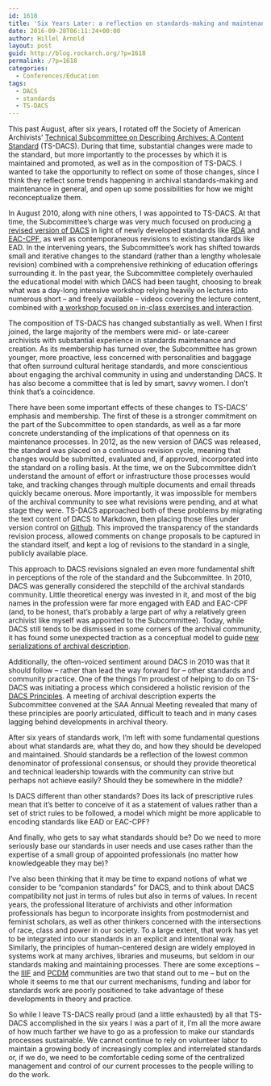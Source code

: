 ```yaml
---
id: 1618
title: 'Six Years Later: a reflection on standards-making and maintenance'
date: 2016-09-28T06:11:24+00:00
author: Hillel Arnold
layout: post
guid: http://blog.rockarch.org/?p=1618
permalink: /?p=1618
categories:
  - Conferences/Education
tags:
  - DACS
  - standards
  - TS-DACS
---
```

This past August, after six years, I rotated off the Society of American Archivists’ [Technical Subcommittee on Describing Archives: A Content Standard](http://www2.archivists.org/groups/technical-subcommittee-on-describing-archives-a-content-standard-dacs) (TS-DACS). During that time, substantial changes were made to the standard, but more importantly to the processes by which it is maintained and promoted, as well as in the composition of TS-DACS. I wanted to take the opportunity to reflect on some of those changes, since I think they reflect some trends happening in archival standards-making and maintenance in general, and open up some possibilities for how we might reconceptualize them.<!--more-->

In August 2010, along with nine others, I was appointed to TS-DACS. At that time, the Subcommittee’s charge was very much focused on producing [a revised version of DACS](http://www2.archivists.org/standards/DACS) in light of newly developed standards like [RDA](http://www.rdatoolkit.org/) and [EAC-CPF](http://eac.staatsbibliothek-berlin.de/), as well as contemporaneous revisions to existing standards like EAD. In the intervening years, the Subcommittee’s work has shifted towards small and iterative changes to the standard (rather than a lengthy wholesale revision) combined with a comprehensive rethinking of education offerings surrounding it. In the past year, the Subcommittee completely overhauled the educational model with which DACS had been taught, choosing to break what was a day-long intensive workshop relying heavily on lectures into numerous short &#8211; and freely available &#8211; videos covering the lecture content, combined with [a workshop focused on in-class exercises and interaction](http://www2.archivists.org/prof-education/course-catalog/describing-archives-a-content-standard-dacs).

The composition of TS-DACS has changed substantially as well. When I first joined, the large majority of the members were mid- or late-career archivists with substantial experience in standards maintenance and creation. As its membership has turned over, the Subcommittee has grown younger, more proactive, less concerned with personalities and baggage that often surround cultural heritage standards, and more conscientious about engaging the archival community in using and understanding DACS. It has also become a committee that is led by smart, savvy women. I don’t think that’s a coincidence.

There have been some important effects of these changes to TS-DACS’ emphasis and membership. The first of these is a stronger commitment on the part of the Subcommittee to open standards, as well as a far more concrete understanding of the implications of that openness on its maintenance processes. In 2012, as the new version of DACS was released, the standard was placed on a continuous revision cycle, meaning that changes would be submitted, evaluated and, if approved, incorporated into the standard on a rolling basis. At the time, we on the Subcommittee didn’t understand the amount of effort or infrastructure those processes would take, and tracking changes through multiple documents and email threads quickly became onerous. More importantly, it was impossible for members of the archival community to see what revisions were pending, and at what stage they were. TS-DACS approached both of these problems by migrating the text content of DACS to Markdown, then placing those files under version control on [Github](https://github.com/saa-ts-dacs/dacs). This improved the transparency of the standards revision process, allowed comments on change proposals to be captured in the standard itself, and kept a log of revisions to the standard in a single, publicly available place.

This approach to DACS revisions signaled an even more fundamental shift in perceptions of the role of the standard and the Subcommittee. In 2010, DACS was generally considered the stepchild of the archival standards community. Little theoretical energy was invested in it, and most of the big names in the profession were far more engaged with EAD and EAC-CPF (and, to be honest, that’s probably a large part of why a relatively green archivist like myself was appointed to the Subcommittee). Today, while DACS still tends to be dismissed in some corners of the archival community, it has found some unexpected traction as a conceptual model to guide [new serializations of archival description](https://github.com/duraspace/pcdm/wiki).

Additionally, the often-voiced sentiment around DACS in 2010 was that it should follow &#8211; rather than lead the way forward for &#8211; other standards and community practice. One of the things I’m proudest of helping to do on TS-DACS was initiating a process which considered a holistic revision of the [DACS Principles](http://www2.archivists.org/standards/DACS/statement_of_principles). A meeting of archival description experts the Subcommittee convened at the SAA Annual Meeting revealed that many of these principles are poorly articulated, difficult to teach and in many cases lagging behind developments in archival theory.

After six years of standards work, I’m left with some fundamental questions about what standards are, what they do, and how they should be developed and maintained. Should standards be a reflection of the lowest common denominator of professional consensus, or should they provide theoretical and technical leadership towards with the community can strive but perhaps not achieve easily? Should they be somewhere in the middle?

Is DACS different than other standards? Does its lack of prescriptive rules mean that it’s better to conceive of it as a statement of values rather than a set of strict rules to be followed, a model which might be more applicable to encoding standards like EAD or EAC-CPF?

And finally, who gets to say what standards should be? Do we need to more seriously base our standards in user needs and use cases rather than the expertise of a small group of appointed professionals (no matter how knowledgeable they may be)?

I’ve also been thinking that it may be time to expand notions of what we consider to be “companion standards” for DACS, and to think about DACS compatibility not just in terms of rules but also in terms of values. In recent years, the professional literature of archivists and other information professionals has begun to incorporate insights from postmodernist and feminist scholars, as well as other thinkers concerned with the intersections of race, class and power in our society. To a large extent, that work has yet to be integrated into our standards in an explicit and intentional way. Similarly, the principles of human-centered design are widely employed in systems work at many archives, libraries and museums, but seldom in our standards making and maintaining processes. There are some exceptions &#8211; the [IIIF](http://iiif.io/) and [PCDM](http://www2.archivists.org/standards/DACS/statement_of_principles) communities are two that stand out to me &#8211; but on the whole it seems to me that our current mechanisms, funding and labor for standards work are poorly positioned to take advantage of these developments in theory and practice.

So while I leave TS-DACS really proud (and a little exhausted) by all that TS-DACS accomplished in the six years I was a part of it, I’m all the more aware of how much farther we have to go as a profession to make our standards processes sustainable. We cannot continue to rely on volunteer labor to maintain a growing body of increasingly complex and interrelated standards or, if we do, we need to be comfortable ceding some of the centralized management and control of our current processes to the people willing to do the work.